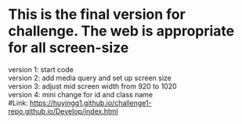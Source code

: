 # This is the final version for challenge. The web is appropriate for all screen-size
version 1: start code  
version 2: add media query and set up screen size  
version 3: adjust mid screen width from 920 to 1020  
version 4: mini change for id and class name  
#Link: https://huyingg1.github.io/challenge1-repo.github.io/Develop/index.html
